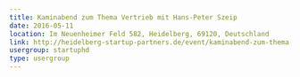 ```yaml
---
title: Kaminabend zum Thema Vertrieb mit Hans-Peter Szeip
date: 2016-05-11
location: Im Neuenheimer Feld 582, Heidelberg, 69120, Deutschland
link: http://heidelberg-startup-partners.de/event/kaminabend-zum-thema-vertrieb-mit-hans-peter-szeip/
usergroup: startuphd
type: usergroup
---
```

